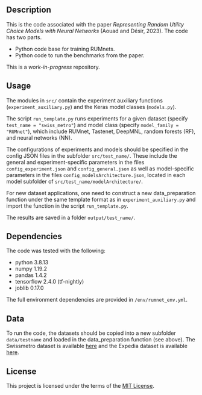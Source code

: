 ## Description

This is the code associated with the paper *Representing Random Utility Choice Models with Neural Networks* (Aouad and Désir, 2023). The code has two parts.

- Python code base for training RUMnets.
- Python code to run the benchmarks from the paper.

This is a *work-in-progress* repository.

## Usage

The modules in `src/` contain the experiment auxiliary functions (`experiment_auxiliary.py`) and the Keras model classes (`models.py`).

The script `run_template.py` runs experiments for a given dataset (specify `test_name = "swiss_metro"`) and model class (specify `model_family = "RUMnet"`), which include RUMnet, Tastenet, DeepMNL, random forests (RF), and neural networks (NN).

The configurations of experiments and models should be specified in the config JSON files in the subfolder  `src/test_name/`. These include the general and experiment-specific parameters in the files `config_experiment.json` and `config_general.json` as well as model-specific parameters in the files `config_modelsArchitecture.json`, located in each model subfolder of `src/test_name/modelArchitecture/`.

For new dataset applications, one need to construct a new data_preparation function under the same template format as in `experiment_auxiliary.py` and import the function in the script `run_template.py`.

The results are saved in a folder `output/test_name/`.

## Dependencies

The code was tested with the following:

- python 3.8.13
- numpy 1.19.2
- pandas 1.4.2
- tensorflow 2.4.0 (tf-nightly)
- joblib 0.17.0

The full environment dependencies are provided in `/env/rumnet_env.yml`.

## Data
To run the code, the datasets should be copied into a new subfolder `data/testname` and loaded in the data_preparation function (see above). The Swissmetro dataset is available [here](https://transp-or.epfl.ch/pythonbiogeme/examples_swissmetro.html) and the Expedia dataset is available [here](https://www.dropbox.com/sh/3at79kbztjittvk/AACykfcWhewRqiErmDjrp5Nxa?dl=0).

## License
This project is licensed under the terms of the [MIT License](LICENSE).
